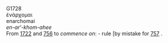 G1728  
ἐνάρχομαι  
enarchomai  
*en-ar‘-khom-ahee*  
From [1722](g1722) and [756](g0756) to *commence* *on*: - rule \[by
mistake for [757](g0757) .  

